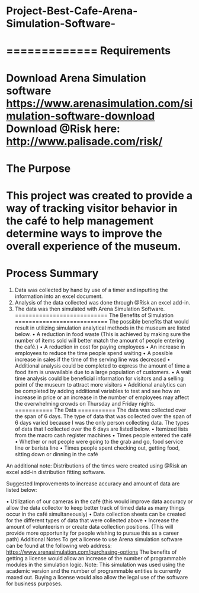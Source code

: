 # Project-Best-Cafe-Arena-Simulation-Software-
=============
Requirements
=============
Download Arena Simulation software https://www.arenasimulation.com/simulation-software-download
Download @Risk here: http://www.palisade.com/risk/
=============
The Purpose
=============
This project was created to provide a way of tracking visitor behavior in the café to help management determine ways to improve the overall experience of the museum.
================
Process Summary
================
1.	Data was collected by hand by use of a timer and inputting the information into an excel document.
2.	Analysis of the data collected was done through @Risk an excel add-in.
3.	The data was then simulated with Arena Simulation Software. 
===========================
The Benefits of Simulation
===========================
The possible benefits that would result in utilizing simulation analytical methods in the museum are listed below.
•	A reduction in food waste (This is achieved by making sure the number of items sold will better match the amount of people entering the café.)
•	A reduction in cost for paying employees
•	An increase in employees to reduce the time people spend waiting
•	A possible increase in sales if the time of the serving line was decreased
•	Additional analysis could be completed to express the amount of time a food item is unavailable due to a large population of customers.
•	A wait time analysis could be beneficial information for visitors and a selling point of the museum to attract more visitors
•	Additional analytics can be completed by adding additional variables to test and see how an increase in price or an increase in the number of employees may affect the overwhelming crowds on Thursday and Friday nights.
===========
The Data
===========
The data was collected over the span of 6 days. The type of data that was collected over the span of 6 days varied because I was the only person collecting data. The types of data that I collected over the 6 days are listed below.
•	Itemized lists from the macro cash register machines
•	Times people entered the café
•	Whether or not people were going to the grab and go, food service line or barista line
•	Times people spent checking out, getting food, sitting down or dinning in the café

An additional note: Distributions of the times were created using @Risk an excel add-in distribution fitting software.

Suggested Improvements to increase accuracy and amount of data are listed below:

•	Utilization of our cameras in the café (this would improve data accuracy or allow the data collector to keep better track of timed data as many things occur in the café simultaneously)
•	Data collection sheets can be created for the different types of data that were collected above
•	Increase the amount of volunteerism or create data collection positions. (This will provide more opportunity for people wishing to pursue this as a career path)
Additional Notes
To get a license to use Arena simulation software can be found at the following web address: https://www.arenasimulation.com/purchasing-options
The benefits of getting a license would allow an increase of the number of programmable modules in the simulation logic. Note: This simulation was used using the academic version and the number of programmable entities is currently maxed out.
Buying a license would also allow the legal use of the software for business purposes.	
